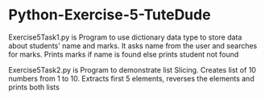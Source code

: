 # Python-Exercise-5-TuteDude
Exercise5Task1.py is Program to use dictionary data type to store data about students' name and marks.
It asks name from the user and searches for marks. Prints marks if name is found else prints student not found

Exercise5Task2.py is Program to demonstrate list Slicing. Creates list of 10 numbers from 1 to 10. 
Extracts first 5 elements, reverses the elements and prints both lists

